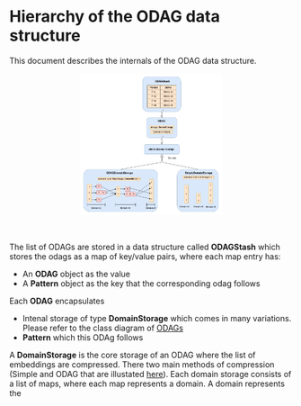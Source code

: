 # Hierarchy of the ODAG data structure

This document describes the internals of the ODAG data structure.


<p align="center"> 
<img src="./resources/ClassDiag/ODAG/ODAGHierarchy.jpg" alt="Hierarchy diagram of ODAG" width="50%" height="50%">
</p>


<br>

The list of ODAGs are stored in a data structure called **ODAGStash** which stores the odags as a map of key/value pairs, where each map entry has:
 + An **ODAG** object as the value
 + A **Pattern** object as the key that the corresponding odag follows
 
Each **ODAG** encapsulates
 + Intenal storage of type **DomainStorage** which comes in many variations. Please refer to the class diagram of [ODAGs](./resources/ClassDiag/ODAG/general.png)
 + **Pattern** which this ODAg follows
 
A **DomainStorage** is the core storage of an ODAG where the list of embeddings are compressed. There two main methods of compression (Simple and ODAG that are illustated [here](./resources/)). Each domain storage consists of a list of maps, where each map represents a domain. A domain represents the 

